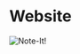 # Website

![Note-It!](https://github.com/Saksham-3/Note-It/assets/149017293/79dff128-c5c0-44e9-a2c7-7803c018134a)
